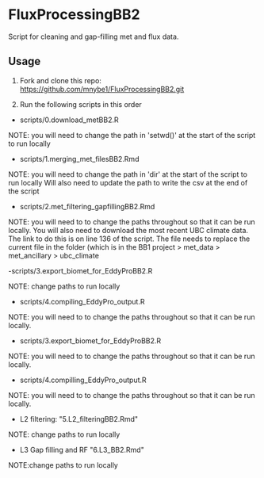 # FluxProcessingBB2

Script for cleaning and gap-filling met and flux data.


## Usage

1. Fork and clone this repo: https://github.com/mnybe1/FluxProcessingBB2.git

2. Run the following scripts in this order


- scripts/0.download_metBB2.R 

NOTE: you will need to change the path in 'setwd()' at the start of the script to run locally


- scripts/1.merging_met_filesBB2.Rmd

NOTE: you will need to change the path in 'dir' at the start of the script to run locally
Will also need to update the path to write the csv at the end of the script


- scripts/2.met_filtering_gapfillingBB2.Rmd

NOTE: you will need to to change the paths throughout so that it can be run locally. 
You will also need to download the most recent UBC climate data. The link to do this is on line 136 of the script. The file needs to replace the current file in the folder (which is in the BB1 project > met_data > met_ancillary > ubc_climate


-scripts/3.export_biomet_for_EddyProBB2.R

NOTE: change paths to run locally


- scripts/4.compiling_EddyPro_output.R

NOTE: you will need to to change the paths throughout so that it can be run locally. 


- scripts/3.export_biomet_for_EddyProBB2.R

NOTE: you will need to to change the paths throughout so that it can be run locally. 


- scripts/4.compilling_EddyPro_output.R

NOTE: you will need to to change the paths throughout so that it can be run locally. 


- L2 filtering: "5.L2_filteringBB2.Rmd"

NOTE: change paths to run locally


- L3 Gap filling and RF "6.L3_BB2.Rmd"

NOTE:change paths to run locally



